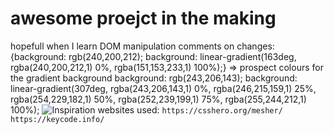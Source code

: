 # awesome proejct in the making

hopefull when I learn DOM manipulation
comments on changes:
{background: rgb(240,200,212);
background: linear-gradient(163deg, rgba(240,200,212,1) 0%, rgba(151,153,233,1) 100%);} => prospect colours for the gradient background
    background: rgb(243,206,143);
    background: linear-gradient(307deg, rgba(243,206,143,1) 0%, rgba(246,215,159,1) 25%, rgba(254,229,182,1) 50%, rgba(252,239,199,1) 75%, rgba(255,244,212,1) 100%);
![Inspiration](/assets/Inspiration.jpg "Inspiration")
websites used:
`https://csshero.org/mesher/`
`https://keycode.info/`
